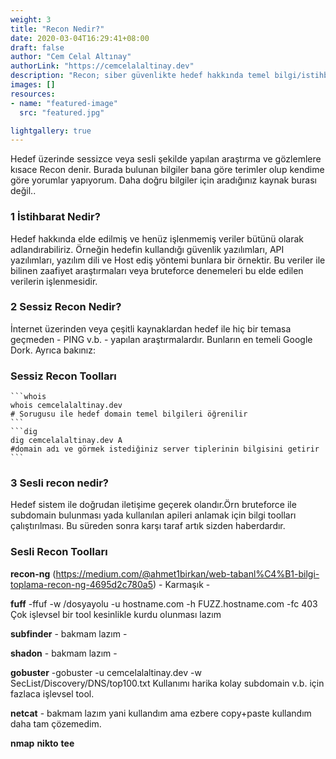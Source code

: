 ```yaml
---
weight: 3
title: "Recon Nedir?"
date: 2020-03-04T16:29:41+08:00
draft: false
author: "Cem Celal Altınay"
authorLink: "https://cemcelalaltinay.dev"
description: "Recon; siber güvenlikte hedef hakkında temel bilgi/istihbarat edinme eylemlerinin tümüne denir."
images: []
resources:
- name: "featured-image"
  src: "featured.jpg"

lightgallery: true
---
```

Hedef üzerinde sessizce veya sesli şekilde yapılan araştırma ve gözlemlere kısace Recon denir. Burada bulunan bilgiler bana göre terimler olup kendime göre yorumlar yapıyorum. Daha doğru bilgiler için aradığınız kaynak burası değil..

### 1 İstihbarat Nedir?
  Hedef hakkında elde edilmiş ve henüz işlenmemiş veriler bütünü olarak adlandırabiliriz. Örneğin hedefin kullandığı güvenlik yazılımları, API yazılımları, yazılım dili ve Host ediş yöntemi bunlara bir örnektir. Bu veriler ile bilinen zaafiyet araştırmaları veya bruteforce denemeleri bu elde edilen verilerin işlenmesidir.


### 2 Sessiz Recon Nedir?
İnternet üzerinden veya çeşitli kaynaklardan hedef ile hiç bir temasa geçmeden - PING v.b. - yapılan araştırmalardır. Bunların en temeli Google Dork. Ayrıca bakınız: 


### Sessiz Recon Toolları
    ```whois
    whois cemcelalaltinay.dev
    # Sorugusu ile hedef domain temel bilgileri öğrenilir
    ```
    ```dig
    dig cemcelalaltinay.dev A
    #domain adı ve görmek istediğiniz server tiplerinin bilgisini getirir
    ```



### 3 Sesli recon nedir?
Hedef sistem ile doğrudan iletişime geçerek olandır.Örn bruteforce ile subdomain bulunması yada kullanılan apileri anlamak için bilgi toolları çalıştırılması. Bu süreden sonra karşı taraf artık sizden haberdardır.


 ### Sesli Recon Toolları
  **recon-ng** (https://medium.com/@ahmet1birkan/web-tabanl%C4%B1-bilgi-toplama-recon-ng-4695d2c780a5) - Karmaşık -


**fuff**   -ffuf -w /dosyayolu -u hostname.com -h FUZZ.hostname.com -fc 403
    Çok işlevsel bir tool kesinlikle kurdu olunması lazım


**subfinder** - bakmam lazım - 

**shadon** - bakmam lazım -
  
**gobuster** -gobuster -u cemcelalaltinay.dev -w SecList/Discovery/DNS/top100.txt
Kullanımı harika kolay subdomain v.b. için fazlaca işlevsel tool. 

**netcat** - bakmam lazım yani kullandım ama ezbere copy+paste kullandım daha tam çözemedim.

**nmap** 
**nikto**
**tee**